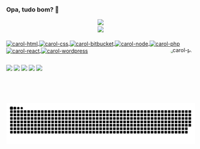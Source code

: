### Opa, tudo bom? 💚

<div align="center">
  <a href="https://github.com/carol-moreira">
  <img height="157em" src="https://github-readme-stats.vercel.app/api?username=carol-moreira&show_icons=true&theme=dark&include_all_commits=true&count_private=true"/>
    <br>
  <img height="107em" src="https://github-readme-stats.vercel.app/api/top-langs/?username=carol-moreira&layout=compact&langs_count=7&theme=dark"/>
</div>
  
  <div style="display: inline_block"><br>
    <img align="center" alt="carol-html" height="30" width="40" src="https://cdn.jsdelivr.net/gh/devicons/devicon/icons/html5/html5-original.svg">
    <img align="center" alt="carol-css" height="30" width="40" src="https://cdn.jsdelivr.net/gh/devicons/devicon/icons/css3/css3-original.svg">
    <img align="center" alt="carol-bitbucket" height="30" width="40" src="https://cdn.jsdelivr.net/gh/devicons/devicon/icons/javascript/javascript-plain.svg">
    <img align="center" alt="carol-node" height="30" width="40" src="https://cdn.jsdelivr.net/gh/devicons/devicon/icons/nodejs/nodejs-original.svg">
    <img align="center" alt="carol-php" height="30" width="40" src="https://cdn.jsdelivr.net/gh/devicons/devicon/icons/php/php-plain.svg">
    <img align="center" alt="carol-react" height="30" width="40" src="https://cdn.jsdelivr.net/gh/devicons/devicon/icons/react/react-original.svg">
    <img align="center" alt="carol-wordpress" height="30" width="40" src="https://cdn.jsdelivr.net/gh/devicons/devicon/icons/wordpress/wordpress-plain.svg">
    <img align="right" alt="carol-pic" height="150" style="border-radius:50px;" src="https://cdn.discordapp.com/attachments/811425848737267733/989340352739672074/carolgif.gif">
</div>
  
  ##
  
  <div> 
    <a href="https://instagram.com/host.ca" target="_blank"><img src="https://img.shields.io/badge/Instagram-E4405F?style=for-the-badge&logo=instagram&logoColor=white" target="_blank"></a>
    <a href = "mailto:carolinasrmoreira@gmail.com"><img src="https://img.shields.io/badge/-Gmail-%23333?style=for-the-badge&logo=gmail&logoColor=white" target="_blank"></a>
    <a href="https://www.linkedin.com/in/carolina-moreira1502/" target="_blank"><img src="https://img.shields.io/badge/-LinkedIn-%230077B5?style=for-the-badge&logo=linkedin&logoColor=white" target="_blank"></a>
    <a href="https://www.twitch.tv/coralinaxz" target="_blank"><img src="https://img.shields.io/badge/Twitch-9146FF?style=for-the-badge&logo=twitch&logoColor=white" target="_blank"></a>
    <a href="https://wa.me/message/Z6DGN4YIL2XXB1" target="_blank"><img src="https://img.shields.io/badge/WhatsApp-25D366?style=for-the-badge&logo=whatsapp&logoColor=white" target="_blank"></a>
  </div>
  
  ![Snake animation](https://github.com/carol-moreira/carol-moreira/blob/output/github-contribution-grid-snake.svg)
